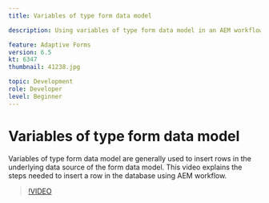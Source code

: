 ```yaml
---
title: Variables of type form data model

description: Using variables of type form data model in an AEM workflow.

feature: Adaptive Forms
version: 6.5
kt: 6347
thumbnail: 41238.jpg

topic: Development
role: Developer
level: Beginner
---
```


# Variables of type form data model

Variables of type form data model are generally used to insert rows in the underlying data source of the form data model. This video explains the steps needed to insert a row in the database using AEM workflow.



>[!VIDEO](https://video.tv.adobe.com/v/41238/quality=9&learn=on)
